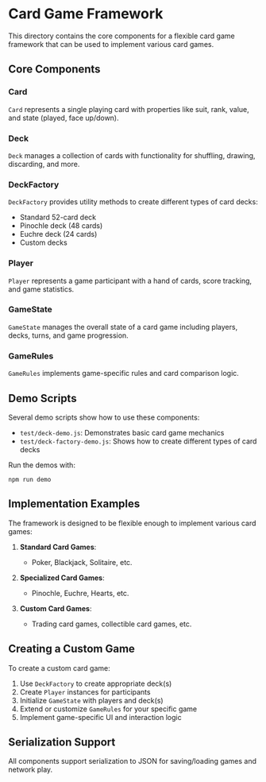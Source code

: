 # Card Game Framework

This directory contains the core components for a flexible card game framework that can be used to implement various card games.

## Core Components

### Card
`Card` represents a single playing card with properties like suit, rank, value, and state (played, face up/down).

### Deck
`Deck` manages a collection of cards with functionality for shuffling, drawing, discarding, and more.

### DeckFactory
`DeckFactory` provides utility methods to create different types of card decks:
- Standard 52-card deck
- Pinochle deck (48 cards)
- Euchre deck (24 cards)
- Custom decks

### Player
`Player` represents a game participant with a hand of cards, score tracking, and game statistics.

### GameState
`GameState` manages the overall state of a card game including players, decks, turns, and game progression.

### GameRules
`GameRules` implements game-specific rules and card comparison logic.

## Demo Scripts

Several demo scripts show how to use these components:

- `test/deck-demo.js`: Demonstrates basic card game mechanics
- `test/deck-factory-demo.js`: Shows how to create different types of card decks

Run the demos with:

```
npm run demo
```

## Implementation Examples

The framework is designed to be flexible enough to implement various card games:

1. **Standard Card Games**:
   - Poker, Blackjack, Solitaire, etc.

2. **Specialized Card Games**:
   - Pinochle, Euchre, Hearts, etc.

3. **Custom Card Games**:
   - Trading card games, collectible card games, etc.

## Creating a Custom Game

To create a custom card game:

1. Use `DeckFactory` to create appropriate deck(s)
2. Create `Player` instances for participants
3. Initialize `GameState` with players and deck(s)
4. Extend or customize `GameRules` for your specific game
5. Implement game-specific UI and interaction logic

## Serialization Support

All components support serialization to JSON for saving/loading games and network play.